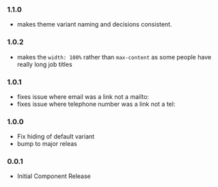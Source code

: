### 1.1.0

- makes theme variant naming and decisions consistent.

### 1.0.2

- makes the `width: 100%` rather than `max-content` as some people have really long job titles

### 1.0.1

- fixes issue where email was a link not a mailto:
- fixes issue where telephone number was a link not a tel:

### 1.0.0

- Fix hiding of default variant
- bump to major releas

### 0.0.1

- Initial Component Release
